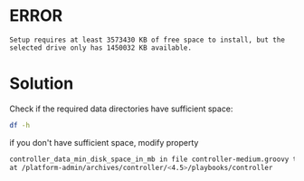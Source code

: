 # ERROR
```error
Setup requires at least 3573430 KB of free space to install, but the selected drive only has 1450032 KB available.
```

# Solution
Check if the required data directories have sufficient space:
```bash
df -h 
```
if you don't have sufficient space,  modify property 

```bash
controller_data_min_disk_space_in_mb in file controller-medium.groovy to lower value
at /platform-admin/archives/controller/<4.5>/playbooks/controller                                                                                                
```
